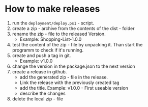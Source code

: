 # How to make releases
1. run the `deployment/deploy.ps1` - script.
1. create a zip - archive from the contents of the dist - folder
1. rename the zip - file to the released Version.
    - Example: Shopping-List-1.0.0
1. test the content of the zip - file by unpacking it. Than start the programm to check if it's running.
1. create and push a tag in git.
    - Example: v1.0.0
1. change the version in the package.json to the next version
1. create a release in github.
    - add the generated zip - file in the release.
    - Link the release with the previously created tag
    - add the title. Example: v1.0.0 - First useable version
    - describe the changes
1. delete the local zip - file